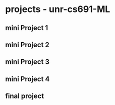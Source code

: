 # projects - unr-cs691-ML


## mini Project 1
## mini Project 2
## mini Project 3
## mini Project 4

## final project 